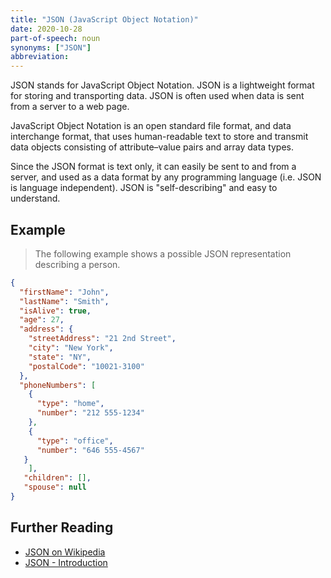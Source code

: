 ```yaml
---
title: "JSON (JavaScript Object Notation)"
date: 2020-10-28
part-of-speech: noun
synonyms: ["JSON"]
abbreviation:
---
```


JSON stands for JavaScript Object Notation. JSON is a lightweight format for storing and transporting data. JSON is often used when data is sent from a server to a web page.

JavaScript Object Notation is an open standard file format, and data interchange format, that uses human-readable text to store and transmit data objects consisting of attribute–value pairs and array data types.

Since the JSON format is text only, it can easily be sent to and from a server, and used as a data format by any programming language (i.e. JSON is language independent). JSON is "self-describing" and easy to understand.

## Example

> The following example shows a possible JSON representation describing a person.

```JSON
{
  "firstName": "John",
  "lastName": "Smith",
  "isAlive": true,
  "age": 27,
  "address": {
    "streetAddress": "21 2nd Street",
    "city": "New York",
    "state": "NY",
    "postalCode": "10021-3100"
  },
  "phoneNumbers": [
    {
      "type": "home",
      "number": "212 555-1234"
    },
    {
      "type": "office",
      "number": "646 555-4567"
   }
    ],
   "children": [],
   "spouse": null
}
```

## Further Reading

- [JSON on Wikipedia](https://en.wikipedia.org/wiki/JSON)
- [JSON - Introduction](https://www.w3schools.com/js/js_json_intro.asp)
